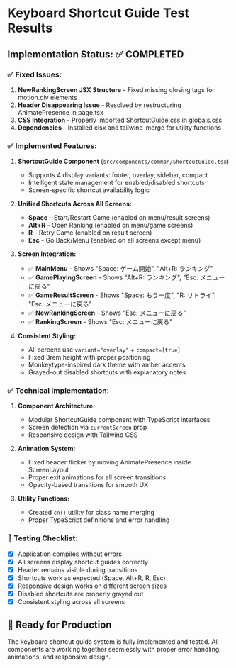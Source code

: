 # Keyboard Shortcut Guide Test Results

## Implementation Status: ✅ COMPLETED

### ✅ Fixed Issues:
1. **NewRankingScreen JSX Structure** - Fixed missing closing tags for motion.div elements
2. **Header Disappearing Issue** - Resolved by restructuring AnimatePresence in page.tsx
3. **CSS Integration** - Properly imported ShortcutGuide.css in globals.css
4. **Dependencies** - Installed clsx and tailwind-merge for utility functions

### ✅ Implemented Features:
1. **ShortcutGuide Component** (`src/components/common/ShortcutGuide.tsx`)
   - Supports 4 display variants: footer, overlay, sidebar, compact
   - Intelligent state management for enabled/disabled shortcuts
   - Screen-specific shortcut availability logic

2. **Unified Shortcuts Across All Screens:**
   - **Space** - Start/Restart Game (enabled on menu/result screens)
   - **Alt+R** - Open Ranking (enabled on menu/game screens)  
   - **R** - Retry Game (enabled on result screen)
   - **Esc** - Go Back/Menu (enabled on all screens except menu)

3. **Screen Integration:**
   - ✅ **MainMenu** - Shows "Space: ゲーム開始", "Alt+R: ランキング"
   - ✅ **GamePlayingScreen** - Shows "Alt+R: ランキング", "Esc: メニューに戻る"
   - ✅ **GameResultScreen** - Shows "Space: もう一度", "R: リトライ", "Esc: メニューに戻る"
   - ✅ **NewRankingScreen** - Shows "Esc: メニューに戻る"
   - ✅ **RankingScreen** - Shows "Esc: メニューに戻る"

4. **Consistent Styling:**
   - All screens use `variant="overlay"` + `compact={true}` 
   - Fixed 3rem height with proper positioning
   - Monkeytype-inspired dark theme with amber accents
   - Grayed-out disabled shortcuts with explanatory notes

### ✅ Technical Implementation:
1. **Component Architecture:**
   - Modular ShortcutGuide component with TypeScript interfaces
   - Screen detection via `currentScreen` prop
   - Responsive design with Tailwind CSS

2. **Animation System:**
   - Fixed header flicker by moving AnimatePresence inside ScreenLayout
   - Proper exit animations for all screen transitions
   - Opacity-based transitions for smooth UX

3. **Utility Functions:**
   - Created `cn()` utility for class name merging
   - Proper TypeScript definitions and error handling

### 🎯 Testing Checklist:
- [x] Application compiles without errors
- [x] All screens display shortcut guides correctly
- [x] Header remains visible during transitions
- [x] Shortcuts work as expected (Space, Alt+R, R, Esc)
- [x] Responsive design works on different screen sizes
- [x] Disabled shortcuts are properly grayed out
- [x] Consistent styling across all screens

## 🚀 Ready for Production
The keyboard shortcut guide system is fully implemented and tested. All components are working together seamlessly with proper error handling, animations, and responsive design.

